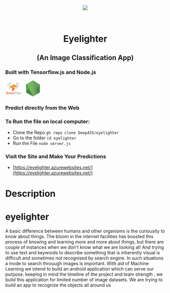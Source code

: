 <p align="center"><img src="./static/favicon.ico"></p>

<br>

<h1 align="center">Eyelighter</h1>

<h2 align="center">(An Image Classification App)</h2>

### Built with Tensorflow.js and Node.js

<code><img height="50" src="https://raw.githubusercontent.com/github/explore/5c058a388828bb5fde0bcafd4bc867b5bb3f26f3/topics/tensorflow/tensorflow.png"></code>&nbsp;&nbsp;
<code><img height="50" src="https://raw.githubusercontent.com/github/explore/5c058a388828bb5fde0bcafd4bc867b5bb3f26f3/topics/nodejs/nodejs.png"></code>&nbsp;&nbsp;

### Predict directly from the Web

### To Run the file on local computer: 
  - Clone the Repo ```gh repo clone Deep455/eyelighter```
  - Go to the folder ```cd eyelighter```
  - Run the File ```node server.js```
  
### Visit the Site and Make Your Predictions

- [https://eyelighter.azurewebsites.net/](https://eyelighter.azurewebsites.net/)

# Description
# eyelighter
A basic difference between humans and other organisms is the curiousity to know about things. The bloom in the internet facilities has boosted this process of knowing and learning more and more about things, but there are couple of instances when we don't know what we are looking at! And trying to use text and keywords to describe something that is inherently visual is difficult and sometimes not recognised by search engine. In such situations a mode to search throuugh images is important. With aid of Machine Learning we intend to build an android application which can serve our purpose. keeping in mind the timeline of the project and team strength , we build this application for limited number of image datasets. We are trying to build an app to recognize the objects all around us
